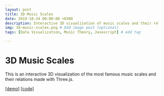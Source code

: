 ```yaml
---
layout: post
title: 3D Music Scales
date: 2019-10-24 00:00:00 +0300
description: Interactive 3D visualization of music scales and their relations. Made with JavaScript and Three.js.
img: 3d-music-scales.png # Add image post (optional)
tags: [Data Visualization, Music Theory, Javascript] # add tag

---
```




# 3D Music Scales

This is an interactive 3D visualization of the most famous music scales and their relations made with Three.js.

[[demo]](https://itstamart.github.io/3d-music-scales)  [[code]](https://github.com/itsTAMART/3d-music-scales)

